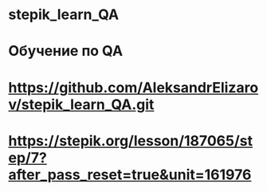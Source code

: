 # stepik_learn_QA
# Обучение по QA
# https://github.com/AleksandrElizarov/stepik_learn_QA.git
# https://stepik.org/lesson/187065/step/7?after_pass_reset=true&unit=161976
